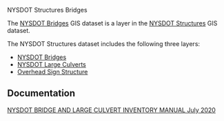NYSDOT Structures Bridges

The [NYSDOT Bridges](https://data.gis.ny.gov/datasets/9e038774ef034c7cae5374f3e23f7a67_0/about?layer=0)
GIS dataset is a layer in the
[NYSDOT Structures](https://data.gis.ny.gov/maps/9e038774ef034c7cae5374f3e23f7a67/about)
GIS dataset.

The NYSDOT Structures dataset includes the following three layers:
* [NYSDOT Bridges](https://data.gis.ny.gov/datasets/9e038774ef034c7cae5374f3e23f7a67_0/about?layer=0)
* [NYSDOT Large Culverts](https://data.gis.ny.gov/datasets/9e038774ef034c7cae5374f3e23f7a67_1/about)
* [Overhead Sign Structure](https://data.gis.ny.gov/datasets/9e038774ef034c7cae5374f3e23f7a67_0?layer=2)

## Documentation

[NYSDOT BRIDGE AND LARGE CULVERT INVENTORY MANUAL July 2020](https://www.dot.ny.gov/divisions/engineering/structures/repository/manuals/inventory/NYSDOT_inventory_manual_2020.pdf)
